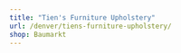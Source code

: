 ```yaml
---
title: "Tien's Furniture Upholstery"
url: /denver/tiens-furniture-upholstery/
shop: Baumarkt
---
```

